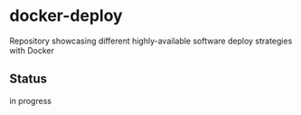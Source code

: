 # docker-deploy

Repository showcasing different highly-available software deploy strategies with Docker

## Status

in progress
